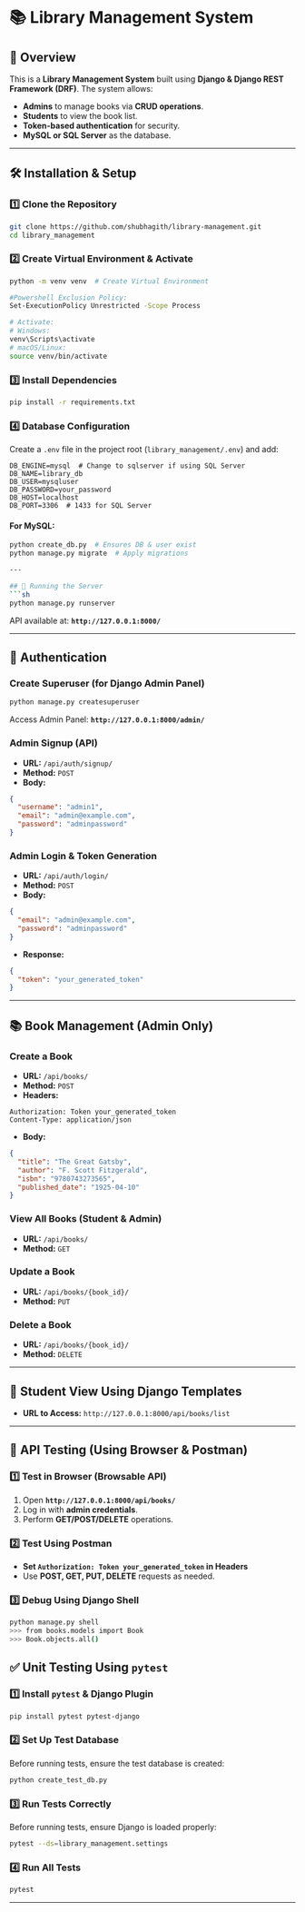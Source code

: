 # 📚 Library Management System

## 📖 Overview
This is a **Library Management System** built using **Django & Django REST Framework (DRF)**. The system allows:
- **Admins** to manage books via **CRUD operations**.
- **Students** to view the book list.
- **Token-based authentication** for security.
- **MySQL or SQL Server** as the database.

---

## 🛠 Installation & Setup
### 1️⃣ **Clone the Repository**
```sh
git clone https://github.com/shubhagith/library-management.git
cd library_management
```

### 2️⃣ **Create Virtual Environment & Activate**
```sh
python -m venv venv  # Create Virtual Environment

#Powershell Exclusion Policy:
Set-ExecutionPolicy Unrestricted -Scope Process

# Activate:
# Windows:
venv\Scripts\activate
# macOS/Linux:
source venv/bin/activate
```

### 3️⃣ **Install Dependencies**
```sh
pip install -r requirements.txt
```

### 4️⃣ **Database Configuration**
Create a `.env` file in the project root (`library_management/.env`) and add:
```
DB_ENGINE=mysql  # Change to sqlserver if using SQL Server
DB_NAME=library_db
DB_USER=mysqluser
DB_PASSWORD=your_password
DB_HOST=localhost
DB_PORT=3306  # 1433 for SQL Server
```

#### **For MySQL:**
```sh
python create_db.py  # Ensures DB & user exist
python manage.py migrate  # Apply migrations

---

## 🚀 Running the Server
```sh
python manage.py runserver
```
API available at: **`http://127.0.0.1:8000/`**

---

## 🔐 Authentication
### **Create Superuser (for Django Admin Panel)**
```sh
python manage.py createsuperuser
```
Access Admin Panel: **`http://127.0.0.1:8000/admin/`**

### **Admin Signup (API)**
- **URL:** `/api/auth/signup/`
- **Method:** `POST`
- **Body:**
```json
{
  "username": "admin1",
  "email": "admin@example.com",
  "password": "adminpassword"
}
```

### **Admin Login & Token Generation**
- **URL:** `/api/auth/login/`
- **Method:** `POST`
- **Body:**
```json
{
  "email": "admin@example.com",
  "password": "adminpassword"
}
```
- **Response:**
```json
{
  "token": "your_generated_token"
}
```

---

## 📚 Book Management (Admin Only)

### **Create a Book**
- **URL:** `/api/books/`
- **Method:** `POST`
- **Headers:**
```
Authorization: Token your_generated_token
Content-Type: application/json
```
- **Body:**
```json
{
  "title": "The Great Gatsby",
  "author": "F. Scott Fitzgerald",
  "isbn": "9780743273565",
  "published_date": "1925-04-10"
}
```

### **View All Books (Student & Admin)**
- **URL:** `/api/books/`
- **Method:** `GET`

### **Update a Book**
- **URL:** `/api/books/{book_id}/`
- **Method:** `PUT`

### **Delete a Book**
- **URL:** `/api/books/{book_id}/`
- **Method:** `DELETE`

---

## 🎨 Student View Using Django Templates
- **URL to Access:** `http://127.0.0.1:8000/api/books/list`

---

## 🧪 API Testing (Using Browser & Postman)
### **1️⃣ Test in Browser (Browsable API)**
1. Open **`http://127.0.0.1:8000/api/books/`**
2. Log in with **admin credentials**.
3. Perform **GET/POST/DELETE** operations.

### **2️⃣ Test Using Postman**
- **Set `Authorization: Token your_generated_token` in Headers**
- Use **POST, GET, PUT, DELETE** requests as needed.

### **3️⃣ Debug Using Django Shell**
```sh
python manage.py shell
>>> from books.models import Book
>>> Book.objects.all()
```

## ✅ Unit Testing Using `pytest`

### **1️⃣ Install `pytest` & Django Plugin**

```sh
pip install pytest pytest-django
```

### **2️⃣ Set Up Test Database**

Before running tests, ensure the test database is created:
```sh
python create_test_db.py
```

### **3️⃣ Run Tests Correctly**
Before running tests, ensure Django is loaded properly:
```sh
pytest --ds=library_management.settings
```

### **4️⃣ Run All Tests**
```sh
pytest
```

---
